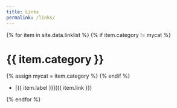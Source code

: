 ```yaml
---
title: Links
permalink: /links/
---
```


{% for item in site.data.linklist %}
{% if item.category != mycat %}
# {{ item.category }}
{% assign mycat = item.category %}
{% endif %}

- [{{ item.label }}]({{ item.link }})

{% endfor %}

